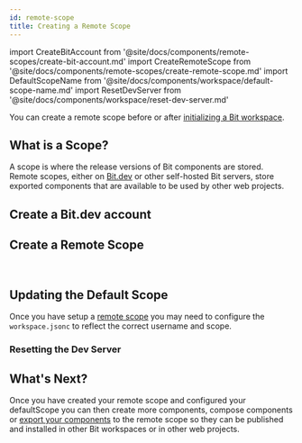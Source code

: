 ```yaml
---
id: remote-scope
title: Creating a Remote Scope
---
```


import CreateBitAccount from '@site/docs/components/remote-scopes/create-bit-account.md'
import CreateRemoteScope from '@site/docs/components/remote-scopes/create-remote-scope.md'
import DefaultScopeName from '@site/docs/components/workspace/default-scope-name.md'
import ResetDevServer from '@site/docs/components/workspace/reset-dev-server.md'

You can create a remote scope before or after [initializing a Bit workspace](initializing-workspace).

## What is a Scope?

A scope is where the release versions of Bit components are stored. Remote scopes, either on [Bit.dev](https://bit.dev) or other self-hosted Bit servers, store exported components that are available to be used by other web projects.

## Create a Bit.dev account

<CreateBitAccount />

## Create a Remote Scope

<CreateRemoteScope />

<br />

<!-- :arrow_right: Learn more about [Setting up a Remote Scope](/building-with-bit/scopes).

:arrow_right: Learn more about [Self Hosting a Bit Scope](/building-with-bit/scope/self-host-bit-scope). -->

## Updating the Default Scope

Once you have setup a [remote scope](remote-scope) you may need to configure the `workspace.jsonc` to reflect the correct username and scope.

<DefaultScopeName />

### Resetting the Dev Server

<ResetDevServer />

## What's Next?

Once you have created your remote scope and configured your defaultScope you can then create more components, compose components or [export your components](exporting-components) to the remote scope so they can be published and installed in other Bit workspaces or in other web projects.
